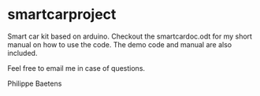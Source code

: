 # smartcarproject

Smart car kit based on arduino.
Checkout the smartcardoc.odt for my short manual on how to use the code.
The demo code and manual are also included.

Feel free to email me in case of questions.

Philippe Baetens
